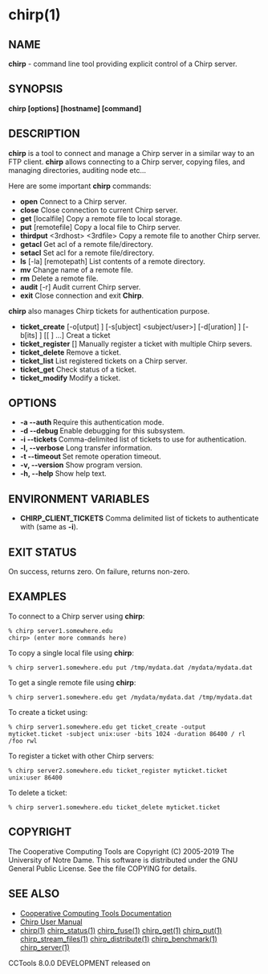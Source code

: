 






















# chirp(1)

## NAME
**chirp** - command line tool providing explicit control of a Chirp server.

## SYNOPSIS
****chirp [options] [hostname] [command]****

## DESCRIPTION

**chirp** is a tool to connect and manage a Chirp server in a similar way to an FTP client.  **chirp** allows connecting to a Chirp server, copying files, and managing directories, auditing node etc...

Here are some important  **chirp** commands:


- **open** <host> Connect to a Chirp server.
- **close** Close connection to current Chirp server.  
- **get** <remotefile> [localfile] Copy a remote file to local storage.
- **put** <localfile> [remotefile] Copy a local file to Chirp server.
- **thirdput** <file> <3rdhost> <3rdfile> Copy a remote file to another Chirp server.
- **getacl** <remotepath> Get acl of a remote file/directory.
- **setacl** <remotepath> <user> <rwldax> Set acl for a remote file/directory.
- **ls** [-la] [remotepath] List contents of a remote directory.
- **mv** <oldname> <newname> Change name of a remote file.
- **rm** <file> Delete a remote file.
- **audit**	[-r] Audit current Chirp server.
- **exit** Close connection and exit **Chirp**.


**chirp** also manages Chirp tickets for authentication purpose.


- **ticket_create** [-o[utput] <ticket filename>] [-s[ubject] <subject/user>] [-d[uration] <duration>] [-b[its] <bits>] [[<directory> <acl>] ...] Creat a ticket
- **ticket_register** <name> [<subject>] <duration> Manually register a ticket with multiple Chirp severs.
- **ticket_delete** <name> Remove a ticket.
- **ticket_list** <name> List registered tickets on a Chirp server.
- **ticket_get** <name> Check status of a ticket.
- **ticket_modify** <name> <directory> <aclmask> Modify a ticket.


## OPTIONS

- **-a --auth <flag>** Require this authentication mode.
- **-d --debug <flag>** Enable debugging for this subsystem.
- **-i --tickets <files>** Comma-delimited list of tickets to use for authentication.
- **-l, --verbose** Long transfer information.
- **-t --timeout <time>** Set remote operation timeout.
- **-v, --version** Show program version.
- **-h, --help** Show help text.


## ENVIRONMENT VARIABLES


- ****CHIRP_CLIENT_TICKETS**** Comma delimited list of tickets to authenticate with (same as **-i**).


## EXIT STATUS
On success, returns zero.  On failure, returns non-zero.

## EXAMPLES

To connect to a Chirp server using **chirp**:

```
% chirp server1.somewhere.edu
chirp> (enter more commands here)
```

To copy a single local file using **chirp**:

```
% chirp server1.somewhere.edu put /tmp/mydata.dat /mydata/mydata.dat
```

To get a single remote file using **chirp**:

```
% chirp server1.somewhere.edu get /mydata/mydata.dat /tmp/mydata.dat
```

To create a ticket using:

```
% chirp server1.somewhere.edu get ticket_create -output myticket.ticket -subject unix:user -bits 1024 -duration 86400 / rl /foo rwl
```

To register a ticket with other Chirp servers:

```
% chirp server2.somewhere.edu ticket_register myticket.ticket unix:user 86400
```

To delete a ticket:

```
% chirp server1.somewhere.edu ticket_delete myticket.ticket
```


## COPYRIGHT

The Cooperative Computing Tools are Copyright (C) 2005-2019 The University of Notre Dame.  This software is distributed under the GNU General Public License.  See the file COPYING for details.

## SEE ALSO


- [Cooperative Computing Tools Documentation]("../index.html")
- [Chirp User Manual]("../chirp.html")
- [chirp(1)](chirp.md)  [chirp_status(1)](chirp_status.md)  [chirp_fuse(1)](chirp_fuse.md)  [chirp_get(1)](chirp_get.md)  [chirp_put(1)](chirp_put.md)  [chirp_stream_files(1)](chirp_stream_files.md)  [chirp_distribute(1)](chirp_distribute.md)  [chirp_benchmark(1)](chirp_benchmark.md)  [chirp_server(1)](chirp_server.md)


CCTools 8.0.0 DEVELOPMENT released on 
